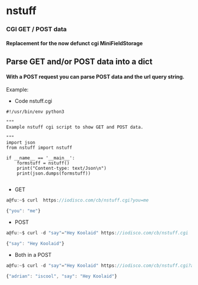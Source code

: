 # nstuff
### CGI GET / POST data 

#### Replacement for the now defunct cgi MiniFieldStorage

## Parse GET and/or POST data into a dict

#### With a POST request you can parse POST data and the url query string. 
Example:
* Code nstuff.cgi
```py3
#!/usr/bin/env python3

"""
Example nstuff cgi script to show GET and POST data.

"""
import json
from nstuff import nstuff

if __name__ == '__main__':
    formstuff = nstuff()
    print("Content-type: text/Json\n")
    print(json.dumps(formstuff))


```
* GET
```js
a@fu:~$ curl  https://iodisco.com/cb/nstuff.cgi?you=me

{"you": "me"}

```
* POST
```js
a@fu:~$ curl -d "say"="Hey Koolaid" https://iodisco.com/cb/nstuff.cgi

{"say": "Hey Koolaid"}

```
* Both in a POST
```js
a@fu:~$ curl -d "say"="Hey Koolaid" https://iodisco.com/cb/nstuff.cgi?adrian=iscool

{"adrian": "iscool", "say": "Hey Koolaid"}

```
